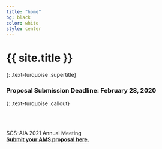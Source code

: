 ```yaml
---
title: "home"
bg: black
color: white
style: center
---
```


# {{ site.title }}
{: .text-turquoise .supertitle}
### Proposal Submission Deadline: February 28, 2020
{: .text-turquoise .callout}

<span class="fa-stack subtlecircle" style="font-size:100px; background:rgba(255,166,0,0.0)">
  <i class="fa fa-circle fa-stack-2x text-white"></i>
  <i class="fas fa-laptop-code fa-stack-1x text-turquoise"></i>
</span>

<br/>
<br/>

SCS-AIA 2021 Annual Meeting<br/>
**[Submit your AMS proposal here.](https://docs.google.com/forms/d/e/1FAIpQLSffk2T425RlUp-cfn8mWZgxVQUeTUJuPj-it06aIWL6bnxSuw/viewform?usp=sf_link)**